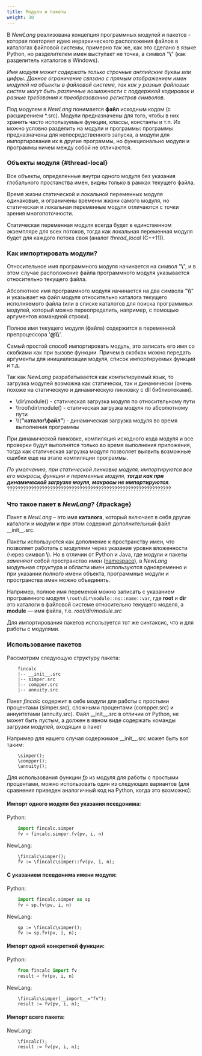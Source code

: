 ```yaml
---
title: Модули и пакеты
weight: 30
---
```


В *NewLang* реализована концепция программных модулей и пакетов - которая повторяет идею иерархического расположения файлов 
в каталогах файловой системы, примерно так же, как это сделано в языке Python, но разделителем имен выступает не точка, 
а символ "**\\**" (как разделитель каталогов в Windows).

*Имя модуля может содержать только строчные английские буквы или цифры.
Данное ограничение связано с прямым отображением имен модулей на объекты в файловой системе,
так как у разных файловых систем могут быть различные возможности с поддержкой кодировок 
и разные требования к преобразованию регистров символов.*

Под модулем в *NewLang* понимается **файл** исходным кодом (с расширением *.src). 
Модули предназначены для того, чтобы в них хранить часто используемые функции, классы, константы и т.п. 
Их можно условно разделить на модули и программы: программы предназначены для непосредственного запуска, 
а модули для импортирования их в другие программы, но функционально модули и программы ничем между собой не отличаются.

### Объекты модуля {#thread-local}
Все объекты, определенные внутри одного модуля без указания глобального простанства имен, видны только в рамках текущего файла.

Время жизни статической и локальной переменных модуля одинаковые, и ограничены временм жизни самого модуля,
но статическая и локальная переменные модуля отличаются с точки зрения многопоточности. 

Статическая переменная модуля всегда будет в единственном экземпляре для всех потоков, 
тогда как локальная переменная модуля будет для каждого потока своя (аналог *thread_local* (C++11)).

### Как импортировать модули?

Относительное имя программного модуля начинается на символ "**\\**", 
и в этом случае расположение файла программного модуля указывается относительно текущего файла.

Абсолютное имя программного модуля начинается на два символа "**\\\\**" 
и указывает на файл модуля относительно каталога текущего исполняемого файла 
(или в списке каталогов для поиска программных модулей, 
который можно переопределить, например, с помощью аргументов командной строки).

Полное имя текущего модуля (файла) содержится в переменной препроцессора '**@\\\\**'.

Самый простой способ импортировать модуль, это записать его имя со скобками как при вызове функции.
Причем в скобках можно передать аргументы для инициализации модуля, список импортируемых функций и т.д.

Так как *NewLang* разрабатывается как компилируемый язык, то загрузка модулей возможна как статически, так и динамически 
(очень похоже на статическую и динамическую ликновку с dll библиотеками).

- \dir\module() - статическая загрузка модуля по относительному пути
- \\\\root\dir\module() - статическая загрузка модуля по абсолютному пути
- \\\\(**"**каталог\файл**"**) - динамическая загрузка модуля во время выполнения программы

При динамической линковке, компиляция исходного кода модуля и все проверки будут выполнятся только во время выполнения приложения, 
тогда как статическая загрузка модуля позволяет выявить возможные ошибки еще на этапе компиляции программы.

*По умолчанию, при статической линковке модуля, импортируются все его макросы, функции и переменные модуля,
**тогда как при динамической загрузке моуля, макросы не импортируются**.* ?????????????????????????????????????????????????????????????


### Что такое пакет в *NewLang*? {#package}

Пакет в *NewLang* – это имя **каталога**, который включает в себя другие каталоги и модули и при этом содержит дополнительный файл \_\_init\_\_.src. 

Пакеты используются как дополнение к пространству имен, что позволяет работать с модулями через указание уровня вложенности (через символ **\\**).
Но в отличии от Python и Java, где модули и пакеты *заменяют* собой пространство имен ([namespace](/ru/docs/syntax/namespace/)), 
в *NewLang* модульная структура и области имен используются одновременно и при указании полного имени объекта, 
программные модули и пространства имен можно объединять. 

Например, полное имя переменой можно записать с указанием программного модуля `\root\dir\module::ns::name::var`, 
где **root** и **dir** это каталоги в файловой системе относительно текущего моделя, а **module** — имя файла, т.е. *root/dir/module.src*

Для импортирования пакетов используется тот же синтаксис, что и для работы с модулями.

### Использование пакетов

Рассмотрим следующую структуру пакета:

```
    fincalc
    |-- __init__.src
    |-- simper.src
    |-- compper.src
    |-- annuity.src
```

Пакет *fincalc* содержит в себе модули для работы с простыми процентами (simper.src), сложными процентами (compper.src) и аннуитетами (annuity.src).
Файл \_\_init\_\_.src в отличии от Python, не может быть пустым, а должен в явном виде содержать команды загрузки модулей, входящих в пакет

Например для нашего случая содержимое \_\_init\_\_.src может быть вот таким:

```
    \simper();
    \compper();
    \annuity();
```

Для использования функции *fp* из модуля для работы с простыми процентами, можно использовать один из следующих вариантов 
(для сравнения приведен аналогичный код на Python, когда это возможно):

#### Импорт одного модуля без указания псевдонима:

Python:
```python
    import fincalc.simper
    fv = fincalc.simper.fv(pv, i, n)
```

NewLang:
```
    \fincalc\simper();
    fv := \fincalc\simper::fv(pv, i, n);
```

#### С указанием псевдонима имени модуля:

Python:
```python
    import fincalc.simper as sp
    fv = sp.fv(pv, i, n)
```

NewLang:
```
    sp := \fincalc\simper();
    fv := sp.fv(pv, i, n);
```

#### Импорт одной конкретной функции:

Python:
```python
    from fincalc import fv
    result = fv(pv, i, n)
```

NewLang:
```
    \fincalc\simper(__import__="fv");
    result := fv(pv, i, n);
```

#### Импорт всего пакета:

NewLang:
```
    \fincalc();
    result := fv(pv, i, n);
```

